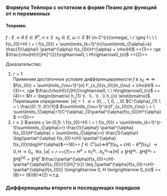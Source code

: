 ### Формула Тейлора с остатком в форме Пеано для функций от n переменных
#### Теорема: 
$f: E \rightarrow R$    $E \in R^{n}, \ n\geq2 \ \ x_{0}\in E, \ \omega \subset E$
$f \in C^{r}(\omega),  \ r \geq 1 \ \ \ f(x_{0}+H) \ = \ f(x_{0}) + \sum\limits_{k=1}^{n}\sum\limits_{|\alpha|=k} \frac{1}{\alpha!} \partial^{\alpha} f(x_{0})H^{\alpha} + \rho(H)$ ==(1)==
где $\frac{\rho(H)}{\|H\|^{2}}\rightarrow0, \ H\rightarrow0_{n}$ ==(2)==

Доказательство:
1. $r=1$  
Применим достаточное условие дифференцируемости $f$ в $x_0$ => 
=> $f(x_{0}) + \sum\limits_{\nu=1}^{n} f'_{x_0}(x_{0})h_{\nu} + \rho(H)$ ==(3)==, где $\frac{\rho(H)}{\|H\|}\rightarrow0, \ \ H\rightarrow0_{n}$ ==(4)== 
 $H = \begin{bmatrix} h_{1} \\ . \\ . \\ . \\ h_{n} \end{bmatrix}$
 Перепишем определение:
 $|\alpha|=1 \ \ \ \alpha=(0,..,1,0,..,0)$
 $C^{\alpha}_{1} \ = \ \frac{0!..1!..0!}{1!}$
$\sum\limits_{\nu=1}^{n}f'_{x_{0}}h_{\nu} \ = \ \sum\limits_{|\alpha|=1}C^{\alpha}_{1}\partial^{\alpha}f(x_{0})H^{\alpha}$ ==(5)==
2. $r\geq2$
$\exists c \in (0,1): \ f(x_{0}+H) \ = \ f(x_{0}) + \sum\limits_{k=1}^{r-1}\sum\limits_{|\alpha|=r} \frac{1}{\alpha!} \partial^{\alpha} f(x_{0})H^{\alpha} + \sum\limits_{|\alpha|=r} \frac{1}{\alpha!} \big(\partial^{\alpha} f(x_{0}+cH)-\partial^{\alpha} f(x_{0})\big)H^{\alpha}$==(6)==
$f \in C^{r}(\omega)$=>$\partial^{\alpha}f(x_{0}+cH)-\partial^{\alpha}f(x_{0}) \ \rightarrow 0, H \rightarrow 0_{n} \ \ \forall \alpha, \ |\alpha|=r$ ==(7)==
$H^{\alpha}=h_{1}^{\alpha_{1}}...h_{n}^{\alpha_{n}}$=>$|H| \leq \|H\|^{\alpha_1}...\|H\|^{\alpha_n}=\|H\|^{|\alpha|}=\|H\|^{r}$
$\frac{\partial^{\alpha}f(x_{0}+cH)-\partial^{\alpha}f(x_{0})}{\|H\|^{r}} \leq |\partial^{\alpha}f(x_{0}+cH)-\partial^{\alpha}f(x_{0})| \longrightarrow 0, H \longrightarrow 0_{n}$ ==(8)==
(8)(6)=>(2)
ч.т.д

### Дифференциалы второго и последующих порядков
